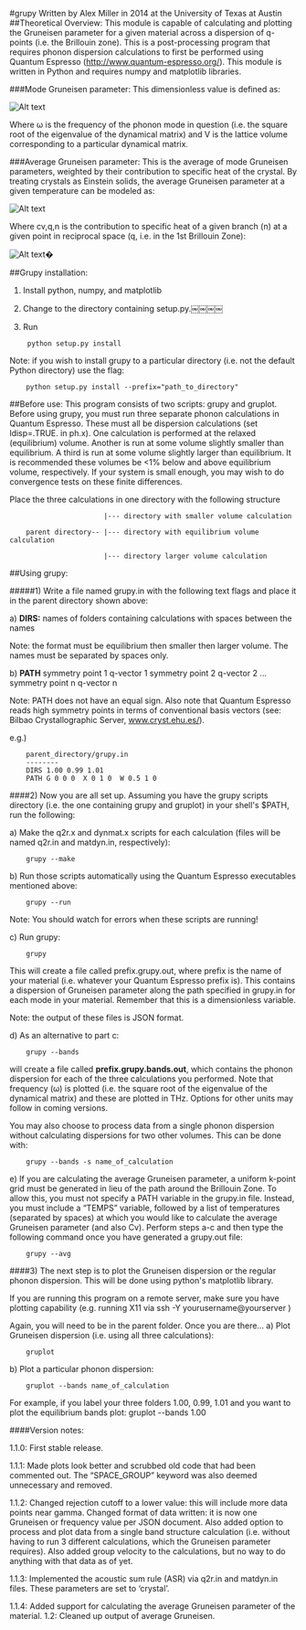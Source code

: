 #grupy
Written by Alex Miller in 2014 at the University of Texas at Austin
##Theoretical Overview:
This module is capable of calculating and plotting the Gruneisen parameter for a given material across a dispersion of q-points (i.e. the Brillouin zone). This is a post-processing program that requires phonon dispersion calculations to first be performed using Quantum Espresso (http://www.quantum-espresso.org/). This module is written in Python and requires numpy and matplotlib libraries.

###Mode Gruneisen parameter:
This dimensionless value is defined as:

![Alt text](https://cloud.githubusercontent.com/assets/7378490/6604303/886bd7b8-c7f5-11e4-83c9-87d393149a41.png)

Where ω is the frequency of the phonon mode in question (i.e. the square root of the eigenvalue of the dynamical matrix) and V is the lattice volume corresponding to a particular dynamical matrix.

###Average Gruneisen parameter:
This is the average of mode Gruneisen parameters, weighted by their contribution to specific heat of the crystal. By treating crystals as Einstein solids, the average Gruneisen parameter at a given temperature can be modeled as:

![Alt text](https://cloud.githubusercontent.com/assets/7378490/6604374/e2b5fde8-c7f5-11e4-87f2-9cfbb08d6637.png)

Where cv,q,n is the contribution to specific heat of a given branch (n) at a given point in reciprocal space (q, i.e. in the 1st Brillouin Zone):

![Alt text](https://cloud.githubusercontent.com/assets/7378490/6604380/e6da95e6-c7f5-11e4-878c-8576645a0b71.png)�


##Grupy installation:
1) Install python, numpy, and matplotlib
2) Change to the directory containing setup.py.￼￼￼￼
3) Run

        python setup.py install

Note: if you wish to install grupy to a particular directory (i.e. not
the default Python directory) use the flag:

        python setup.py install --prefix="path_to_directory"


##Before use:
This program consists of two scripts: grupy and gruplot. Before using grupy, you must run three separate phonon calculations in Quantum Espresso. These must all be dispersion calculations (set ldisp=.TRUE. in ph.x). One calculation is performed at the relaxed (equilibrium) volume. Another is run at some volume slightly smaller than equilibrium. A third is run at some volume slightly larger than equilibrium. It is recommended these volumes be <1% below and above equilibrium volume, respectively. If your system is small enough, you may wish to do convergence tests on these finite differences.

Place the three calculations in one directory with the following structure


                           |--- directory with smaller volume calculation

        parent directory-- |--- directory with equilibrium volume calculation

                           |--- directory larger volume calculation

##Using grupy:

#####1) Write a file named grupy.in with the following text flags and place it in the parent directory shown above:

a) **DIRS:** names of folders containing calculations with spaces between the names

Note: the format must be equilibrium then smaller then larger volume. The names must be separated by spaces only.

b) **PATH** symmetry point 1  q-vector 1   symmetry point 2  q-vector 2  ... symmetry point n  q-vector n

Note: PATH does not have an equal sign. Also note that Quantum Espresso reads high symmetry points in terms of conventional basis vectors (see: Bilbao Crystallographic Server, www.cryst.ehu.es/).

e.g.)

        parent_directory/grupy.in
        --------
        DIRS 1.00 0.99 1.01
        PATH G 0 0 0  X 0 1 0  W 0.5 1 0



####2) Now you are all set up. Assuming you have the grupy scripts directory (i.e. the one containing grupy and gruplot) in your shell's $PATH, run the following:

a) Make the q2r.x and dynmat.x scripts for each calculation (files will be named q2r.in and matdyn.in, respectively):

        grupy --make

b) Run those scripts automatically using the Quantum Espresso executables mentioned above:

        grupy --run

Note: You should watch for errors when these scripts are running!

c) Run grupy:

        grupy

This will create a file called prefix.grupy.out, where prefix is the name of your material (i.e. whatever your Quantum Espresso prefix is). This contains a dispersion of Gruneisen parameter along the path specified in grupy.in for each mode in your material. Remember that this is a dimensionless variable.

Note: the output of these files is JSON format.

d) As an alternative to part c:

        grupy --bands

will create a file called **prefix.grupy.bands.out**, which contains the phonon dispersion for each of the three calculations you performed. Note that frequency (ω) is plotted (i.e. the square root of the eigenvalue of the dynamical matrix) and these are plotted in THz. Options for other units may follow in coming versions.

You may also choose to process data from a single phonon dispersion without calculating dispersions for two other volumes. This can be done with:

        grupy --bands -s name_of_calculation

e) If you are calculating the average Gruneisen parameter, a uniform k-point grid must be generated in lieu of the path around the Brillouin Zone. To allow this, you must not specify a PATH variable in the grupy.in file. Instead, you must include a “TEMPS” variable, followed by a list of temperatures (separated by spaces) at which you would like to calculate the average Gruneisen parameter (and also Cv). Perform steps a-c and then type the following command once you have generated a grupy.out file:

        grupy --avg

####3) The next step is to plot the Gruneisen dispersion or the regular phonon dispersion. This will be done using python's matplotlib library. 

If you are running this program on a remote server, make sure you have plotting capability (e.g. running X11 via ssh -Y yourusername@yourserver )

Again, you will need to be in the parent folder. Once you are there... a) Plot Gruneisen dispersion (i.e. using all three calculations):

        gruplot

b) Plot a particular phonon dispersion: 

        gruplot --bands name_of_calculation

For example, if you label your three folders 1.00, 0.99, 1.01 and you want to plot the equilibrium bands plot:
gruplot --bands 1.00



####Version notes:

1.1.0: First stable release.

1.1.1: Made plots look better and scrubbed old code that had been commented out. The “SPACE_GROUP” keyword was also deemed unnecessary and removed.

1.1.2: Changed rejection cutoff to a lower value: this will include more data points near gamma. Changed format of data written: it is now one Gruneisen or frequency value per JSON document. Also added option to process and plot data from a single band structure calculation (i.e. without having to run 3 different calculations, which the Gruneisen parameter requires). Also added group velocity to the calculations, but no way to do anything with that data as of yet.

1.1.3: Implemented the acoustic sum rule (ASR) via q2r.in and matdyn.in files. These parameters are set to ‘crystal’.

1.1.4: Added support for calculating the average Gruneisen parameter of the material. 1.2: Cleaned up output of average Gruneisen.
